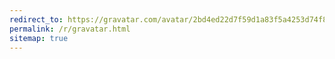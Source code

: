 ```yaml
---
redirect_to: https://gravatar.com/avatar/2bd4ed22d7f59d1a83f5a4253d74f814
permalink: /r/gravatar.html
sitemap: true
---
```

